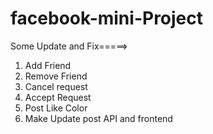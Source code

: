 # facebook-mini-Project

Some Update and Fix=====>
1. Add Friend 
2. Remove Friend
3. Cancel request
4. Accept Request
5. Post Like Color
6. Make Update post API and frontend
